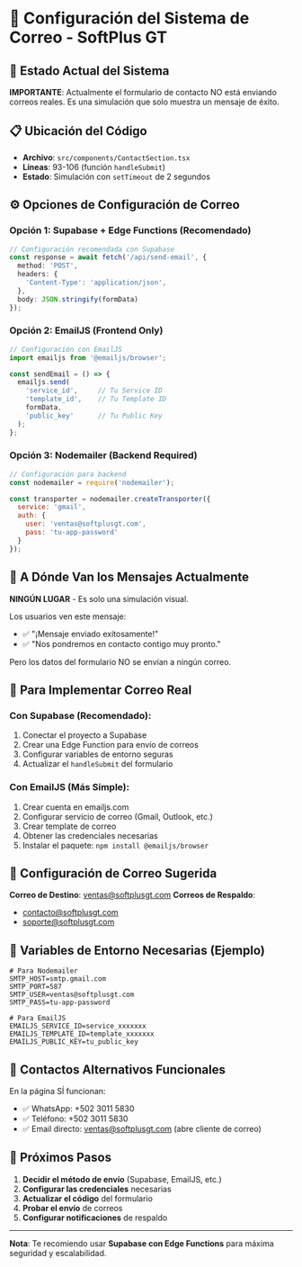 # 📧 Configuración del Sistema de Correo - SoftPlus GT

## 🚨 Estado Actual del Sistema

**IMPORTANTE**: Actualmente el formulario de contacto NO está enviando correos reales. Es una simulación que solo muestra un mensaje de éxito.

## 📋 Ubicación del Código

- **Archivo**: `src/components/ContactSection.tsx`
- **Líneas**: 93-106 (función `handleSubmit`)
- **Estado**: Simulación con `setTimeout` de 2 segundos

## ⚙️ Opciones de Configuración de Correo

### Opción 1: Supabase + Edge Functions (Recomendado)
```typescript
// Configuración recomendada con Supabase
const response = await fetch('/api/send-email', {
  method: 'POST',
  headers: {
    'Content-Type': 'application/json',
  },
  body: JSON.stringify(formData)
});
```

### Opción 2: EmailJS (Frontend Only)
```javascript
// Configuración con EmailJS
import emailjs from '@emailjs/browser';

const sendEmail = () => {
  emailjs.send(
    'service_id',     // Tu Service ID
    'template_id',    // Tu Template ID  
    formData,
    'public_key'      // Tu Public Key
  );
};
```

### Opción 3: Nodemailer (Backend Required)
```javascript
// Configuración para backend
const nodemailer = require('nodemailer');

const transporter = nodemailer.createTransporter({
  service: 'gmail',
  auth: {
    user: 'ventas@softplusgt.com',
    pass: 'tu-app-password'
  }
});
```

## 🎯 A Dónde Van los Mensajes Actualmente

**NINGÚN LUGAR** - Es solo una simulación visual.

Los usuarios ven este mensaje:
- ✅ "¡Mensaje enviado exitosamente!"
- ✅ "Nos pondremos en contacto contigo muy pronto."

Pero los datos del formulario NO se envían a ningún correo.

## 🔧 Para Implementar Correo Real

### Con Supabase (Recomendado):
1. Conectar el proyecto a Supabase
2. Crear una Edge Function para envío de correos
3. Configurar variables de entorno seguras
4. Actualizar el `handleSubmit` del formulario

### Con EmailJS (Más Simple):
1. Crear cuenta en emailjs.com
2. Configurar servicio de correo (Gmail, Outlook, etc.)
3. Crear template de correo
4. Obtener las credenciales necesarias
5. Instalar el paquete: `npm install @emailjs/browser`

## 📧 Configuración de Correo Sugerida

**Correo de Destino**: ventas@softplusgt.com
**Correos de Respaldo**: 
- contacto@softplusgt.com
- soporte@softplusgt.com

## 🔐 Variables de Entorno Necesarias (Ejemplo)

```env
# Para Nodemailer
SMTP_HOST=smtp.gmail.com
SMTP_PORT=587
SMTP_USER=ventas@softplusgt.com
SMTP_PASS=tu-app-password

# Para EmailJS
EMAILJS_SERVICE_ID=service_xxxxxxx
EMAILJS_TEMPLATE_ID=template_xxxxxxx
EMAILJS_PUBLIC_KEY=tu_public_key
```

## 📱 Contactos Alternativos Funcionales

En la página SÍ funcionan:
- ✅ WhatsApp: +502 3011 5830
- ✅ Teléfono: +502 3011 5830
- ✅ Email directo: ventas@softplusgt.com (abre cliente de correo)

## 🚀 Próximos Pasos

1. **Decidir el método de envío** (Supabase, EmailJS, etc.)
2. **Configurar las credenciales** necesarias
3. **Actualizar el código** del formulario
4. **Probar el envío** de correos
5. **Configurar notificaciones** de respaldo

---

**Nota**: Te recomiendo usar **Supabase con Edge Functions** para máxima seguridad y escalabilidad.